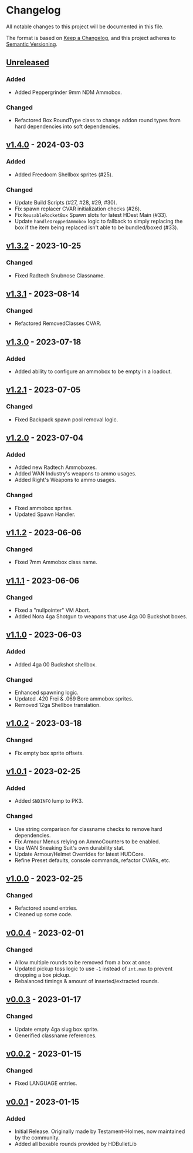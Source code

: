 # Changelog

All notable changes to this project will be documented in this file.

The format is based on [Keep a Changelog](https://keepachangelog.com/en/1.1.0/),
and this project adheres to [Semantic Versioning](https://semver.org/spec/v2.0.0.html).

## [Unreleased]

### Added

-   Added Peppergrinder 9mm NDM Ammobox.

### Changed

-   Refactored Box RoundType class to change addon round types from hard dependencies into soft dependencies.

## [v1.4.0] - 2024-03-03

### Added

-   Added Freedoom Shellbox sprites (#25).

### Changed

-   Update Build Scripts (#27, #28, #29, #30).
-   Fix spawn replacer CVAR initialization checks (#26).
-   Fix `ReusableRocketBox` Spawn slots for latest HDest Main (#33).
-   Update `handleDroppedAmmobox` logic to fallback to simply replacing the box if the item being replaced isn't able to be bundled/boxed (#33).

## [v1.3.2] - 2023-10-25

### Changed

-   Fixed Radtech Snubnose Classname.

## [v1.3.1] - 2023-08-14

### Changed

-   Refactored RemovedClasses CVAR.

## [v1.3.0] - 2023-07-18

### Added

-   Added ability to configure an ammobox to be empty in a loadout.

## [v1.2.1] - 2023-07-05

### Changed

-   Fixed Backpack spawn pool removal logic.

## [v1.2.0] - 2023-07-04

### Added

-   Added new Radtech Ammoboxes.
-   Added WAN Industry's weapons to ammo usages.
-   Added Right's Weapons to ammo usages.

### Changed

-   Fixed ammobox sprites.
-   Updated Spawn Handler.

## [v1.1.2] - 2023-06-06

### Changed

-   Fixed 7mm Ammobox class name.

## [v1.1.1] - 2023-06-06

### Changed

-   Fixed a "nullpointer" VM Abort.
-   Added Nora 4ga Shotgun to weapons that use 4ga 00 Buckshot boxes.

## [v1.1.0] - 2023-06-03

### Added

-   Added 4ga 00 Buckshot shellbox.

### Changed

-   Enhanced spawning logic.
-   Updated .420 Frei & .069 Bore ammobox sprites.
-   Removed 12ga Shellbox translation.

## [v1.0.2] - 2023-03-18

### Changed

-   Fix empty box sprite offsets.

## [v1.0.1] - 2023-02-25

### Added

-   Added `SNDINFO` lump to PK3.

### Changed

-   Use string comparison for classname checks to remove hard dependencies.
-   Fix Armour Menus relying on AmmoCounters to be enabled.
-   Use WAN Sneaking Suit's own durability stat.
-   Update Armour/Helmet Overrides for latest HUDCore.
-   Refine Preset defaults, console commands, refactor CVARs, etc.

## [v1.0.0] - 2023-02-25

### Changed

-   Refactored sound entries.
-   Cleaned up some code.

## [v0.0.4] - 2023-02-01

### Changed

-   Allow multiple rounds to be removed from a box at once.
-   Updated pickup toss logic to use `-1` instead of `int.max` to prevent dropping a box pickup.
-   Rebalanced timings & amount of inserted/extracted rounds.

## [v0.0.3] - 2023-01-17

### Changed

-   Update empty 4ga slug box sprite.
-   Generified classname references.

## [v0.0.2] - 2023-01-15

### Changed

-   Fixed LANGUAGE entries.

## [v0.0.1] - 2023-01-15

### Added

-   Initial Release.  Originally made by Testament-Holmes, now maintained by the community.
-   Added all boxable rounds provided by HDBulletLib

[Unreleased]: https://github.com/HDest-Community/reusable-ammoboxes/compare/v1.4.0...HEAD

[v1.4.0]: https://github.com/HDest-Community/reusable-ammoboxes/compare/v1.3.2...v1.4.0

[v1.3.2]: https://github.com/HDest-Community/reusable-ammoboxes/compare/v1.3.1..v1.3.2

[v1.3.1]: https://github.com/HDest-Community/reusable-ammoboxes/compare/v1.3.0..v1.3.1

[v1.3.0]: https://github.com/HDest-Community/reusable-ammoboxes/compare/v1.2.1..v1.3.0

[v1.2.1]: https://github.com/HDest-Community/reusable-ammoboxes/compare/v1.2.0..v1.2.1

[v1.2.0]: https://github.com/HDest-Community/reusable-ammoboxes/compare/v1.1.2..v1.2.0

[v1.1.2]: https://github.com/HDest-Community/reusable-ammoboxes/compare/v1.1.1..v1.1.2

[v1.1.1]: https://github.com/HDest-Community/reusable-ammoboxes/compare/v1.1.0..v1.1.1

[v1.1.0]: https://github.com/HDest-Community/reusable-ammoboxes/compare/v1.0.2..v1.1.0

[v1.0.2]: https://github.com/HDest-Community/reusable-ammoboxes/compare/v1.0.1..v1.0.2

[v1.0.1]: https://github.com/HDest-Community/reusable-ammoboxes/compare/v1.0.0..v1.0.1

[v1.0.0]: https://github.com/HDest-Community/reusable-ammoboxes/compare/v0.0.4..v1.0.0

[v0.0.4]: https://github.com/HDest-Community/reusable-ammoboxes/compare/v0.0.3..v0.0.4

[v0.0.3]: https://github.com/HDest-Community/reusable-ammoboxes/compare/v0.0.2..v0.0.3

[v0.0.2]: https://github.com/HDest-Community/reusable-ammoboxes/compare/v0.0.1..v0.0.2

[v0.0.1]: https://github.com/HDest-Community/reusable-ammoboxes/releases/tag/v0.0.1
